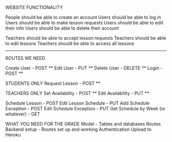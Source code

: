 
WEBSITE FUNCTIONALITY

People should be able to create an account
Users should be able to log in
Users should be able to make lesson requests
Users should be able to edit their info
Users should be able to delete their account

Teachers should be able to accept lesson requests
Teachers should be able to edit lessons
Teachers should be able to access all lessons

-----------------------------------

ROUTES WE NEED

Create User - POST **
Edit User - PUT **
Delete User - DELETE **
Login - POST **

STUDENTS ONLY
Request Lesson - POST **

TEACHERS ONLY
Set Availability - POST **
Edit Availability - PUT **

Schedule Lesson - POST 
Edit Lesson Schedule - PUT
Add Schedule Exception - POST
Edit Schedule Exception - PUT
Get Schedule by Week (or whatever) - GET

WHAT YOU NEED FOR THE GRADE
Model - Tables and databases
Routes
Backend setup - Routes set up and working
Authentication
Upload to Heroku